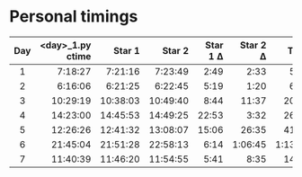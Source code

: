 # Personal timings

| Day | \<day\>_1.py ctime | Star 1   | Star 2   | Star 1 Δ | Star 2 Δ | Total   |
|:---:|-------------------:|---------:|---------:|---------:|---------:|--------:|
| 1   |  7:18:27           |  7:21:16 |  7:23:49 |  2:49    |    2:33  |    5:22 |
| 2   |  6:16:06           |  6:21:25 |  6:22:45 |  5:19    |    1:20  |    6:39 |
| 3   | 10:29:19           | 10:38:03 | 10:49:40 |  8:44    |   11:37  |   20:21 |
| 4   | 14:23:00           | 14:45:53 | 14:49:25 | 22:53    |    3:32  |   26:25 |
| 5   | ‏‎12:26:26           | 12:41:32 | 13:08:07 | 15:06    |   26:35  |   41:41 |
| 6   | ‏‎21:45:04           | 21:51:28 | 22:58:13 |  6:14    | 1:06:45  | 1:13:09 |
| 7   | ‏‎‏‎11:40:39           | 11:46:20 | 11:54:55 |  5:41    |    8:35  |   14:16 |
